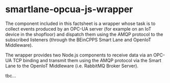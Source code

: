 # smartlane-opcua-js-wrapper

The component included in this factsheet is a wrapper whose task is to collect events produced by an OPC-UA server (for example on an IoT device in the shopfloor) and dispatch them using the AMQP protocol to the subscribed listeners (through the BEinCPPS Smart Lane and OpenIoT Middleware). 

The wrapper provides two Node.js components to receive data via an OPC-UA TCP binding and transmit them using the AMQP protocol via the Smart Lane to the OpenIoT Middleware (i.e. RabbitMQ Broker Server).

tbc...
